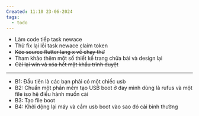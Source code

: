 ```yaml
---
Created: 11:10 23-06-2024
tags:
  - todo
---
```


- Làm code tiếp task newace
- Thử fix lại lỗi task newace claim token
- ~~Kéo source flutter lang x về chạy thử~~
- Tham khảo thêm một số thiết kế trang chữa bài và design lại
- ~~Cài lại win và xóa hết mật khẩu trình duyệt~~


---
- B1: Đầu tiên là các bạn phải có một chiếc usb 
- B2: Chuẩn một phần mềm tạo USB boot ở đay mình dùng là rufus và một file iso hệ điều hành muốn cài
- B3: Tạo file boot
- B4: Khởi động lại máy và cắm usb boot vào sao đó cài bình thường